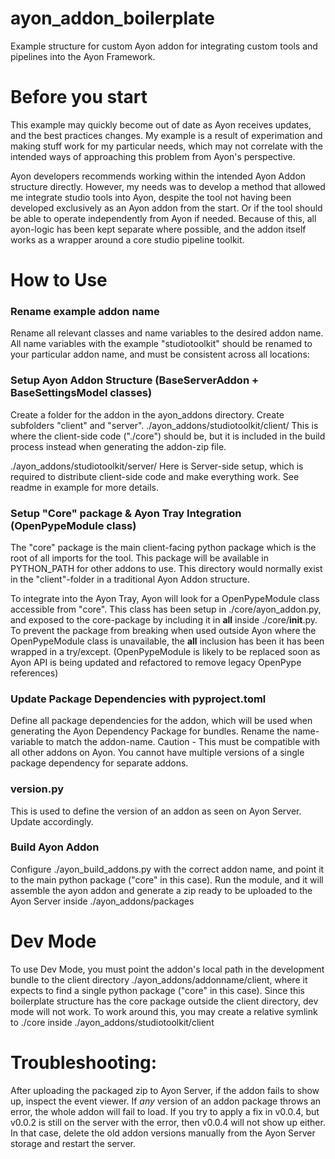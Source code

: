 # ayon_addon_boilerplate
Example structure for custom Ayon addon for integrating custom tools and pipelines into the Ayon Framework.

# Before you start
This example may quickly become out of date as Ayon receives updates, and the best practices changes.
My example is a result of experimation and making stuff work for my particular needs, which may not correlate with the intended ways of approaching this problem from Ayon's perspective.

Ayon developers recommends working within the intended Ayon Addon structure directly.
However, my needs was to develop a method that allowed me integrate studio tools into Ayon, despite the tool not having been developed exclusively as an Ayon addon from the start. Or if the tool should be able to operate independently from Ayon if needed.
Because of this, all ayon-logic has been kept separate where possible, and the addon itself works as a wrapper around a core studio pipeline toolkit.

# How to Use

### Rename example addon name
Rename all relevant classes and name variables to the desired addon name.
All name variables with the example "studiotoolkit" should be renamed to your particular addon name, and must be consistent across all locations:

### Setup Ayon Addon Structure (BaseServerAddon + BaseSettingsModel classes)
Create a folder for the addon in the ayon_addons directory. Create subfolders "client" and "server".
./ayon_addons/studiotoolkit/client/
This is where the client-side code ("./core") should be, but it is included in the build process instead when generating the addon-zip file.

./ayon_addons/studiotoolkit/server/
Here is Server-side setup, which is required to distribute client-side code and make everything work.
See readme in example for more details.

### Setup "Core" package & Ayon Tray Integration (OpenPypeModule class)
The "core" package is the main client-facing python package which is the root of all imports for the tool. This package will be available in PYTHON_PATH for other addons to use.
This directory would normally exist in the "client"-folder in a traditional Ayon Addon structure.

To integrate into the Ayon Tray, Ayon will look for a OpenPypeModule class accessible from "core".
This class has been setup in ./core/ayon_addon.py, and exposed to the core-package by including it in __all__ inside ./core/__init__.py.
To prevent the package from breaking when used outside Ayon where the OpenPypeModule class is unavailable, the __all__ inclusion has been it has been wrapped in a try/except.
(OpenPypeModule is likely to be replaced soon as Ayon API is being updated and refactored to remove legacy OpenPype references)

### Update Package Dependencies with pyproject.toml
Define all package dependencies for the addon, which will be used when generating the Ayon Dependency Package for bundles.
Rename the name-variable to match the addon-name.
Caution - This must be compatible with all other addons on Ayon. You cannot have multiple versions of a single package dependency for separate addons.

### version.py
This is used to define the version of an addon as seen on Ayon Server. Update accordingly.

### Build Ayon Addon
Configure ./ayon_build_addons.py with the correct addon name, and point it to the main python package ("core" in this case).
Run the module, and it will assemble the ayon addon and generate a zip ready to be uploaded to the Ayon Server inside ./ayon_addons/packages

# Dev Mode
To use Dev Mode, you must point the addon's local path in the development bundle to the client directory ./ayon_addons/addonname/client, where it expects to find a single python package ("core" in this case).
Since this boilerplate structure has the core package outside the client directory, dev mode will not work.
To work around this, you may create a relative symlink to ./core inside ./ayon_addons/studiotoolkit/client


# Troubleshooting:
After uploading the packaged zip to Ayon Server, if the addon fails to show up, inspect the event viewer.
If *any* version of an addon package throws an error, the whole addon will fail to load.
If you try to apply a fix in v0.0.4, but v0.0.2 is still on the server with the error, then v0.0.4 will not show up either.
In that case, delete the old addon versions manually from the Ayon Server storage and restart the server.

